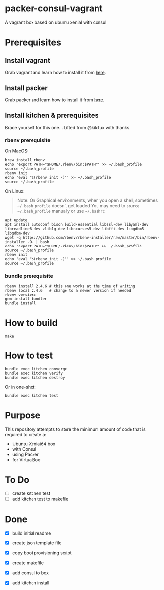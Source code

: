 # packer-consul-vagrant
A vagrant box based on ubuntu xenial with consul

# Prerequisites
## Install vagrant
Grab vagrant and learn how to install it from [here](https://www.vagrantup.com/docs/installation/).

## Install packer
Grab packer and learn how to install it from [here](https://www.packer.io/intro/getting-started/install.html).

## Install kitchen & prerequisites
Brace yourself for this one... Lifted from @kikitux with thanks.

### rbenv prerequisite

On MacOS:
```
brew install rbenv
echo 'export PATH="$HOME/.rbenv/bin:$PATH"' >> ~/.bash_profile
source ~/.bash_profile
rbenv init
echo 'eval "$(rbenv init -)"' >> ~/.bash_profile
source ~/.bash_profile
```

On Linux:
> Note:
> On Graphical environments, when you open a shell, sometimes `~/.bash_profile` doesn't get loaded
> You may need to `source ~/.bash_profile` manually or use `~/.bashrc`

```
apt update
apt install autoconf bison build-essential libssl-dev libyaml-dev libreadline6-dev zlib1g-dev libncurses5-dev libffi-dev libgdbm5 libgdbm-dev
wget -q https://github.com/rbenv/rbenv-installer/raw/master/bin/rbenv-installer -O- | bash
echo 'export PATH="$HOME/.rbenv/bin:$PATH"' >> ~/.bash_profile
source ~/.bash_profile
rbenv init
echo 'eval "$(rbenv init -)"' >> ~/.bash_profile
source ~/.bash_profile
```

### bundle prerequisite

```
rbenv install 2.4.6 # this one works at the time of writing
rbenv local 2.4.6   # change to a newer version if needed
rbenv versions
gem install bundler
bundle install
```

# How to build

    make
    

# How to test

```
bundle exec kitchen converge
bundle exec kitchen verify
bundle exec kitchen destroy
```

Or in one-shot:

```
bundle exec kitchen test
```


# Purpose

This repository attempts to store the minimum amount of code that is required to create a:
- Ubuntu Xenial64 box
- with Consul
- using Packer
- for VirtualBox

# To Do
- [ ] create kitchen test
- [ ] add kitchen test to makefile

# Done
- [x] build initial readme
- [x] create json template file
- [x] copy boot provisioning script
- [x] create makefile
- [x] add consul to box
- [x] add kitchen install

